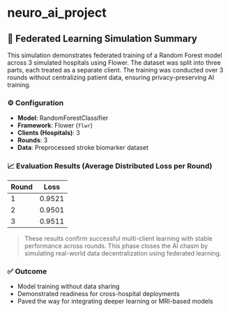 # neuro_ai_project



## 🧠 Federated Learning Simulation Summary

This simulation demonstrates federated training of a Random Forest model across 3 simulated hospitals using Flower. The dataset was split into three parts, each treated as a separate client. The training was conducted over 3 rounds without centralizing patient data, ensuring privacy-preserving AI training.

### ⚙️ Configuration
- **Model**: RandomForestClassifier
- **Framework**: Flower (`flwr`)
- **Clients (Hospitals)**: 3
- **Rounds**: 3
- **Data**: Preprocessed stroke biomarker dataset

### 📈 Evaluation Results (Average Distributed Loss per Round)
| Round | Loss            |
|-------|------------------|
| 1     | 0.9521           |
| 2     | 0.9501           |
| 3     | 0.9511           |

> These results confirm successful multi-client learning with stable performance across rounds. This phase closes the AI chasm by simulating real-world data decentralization using federated learning.

### ✅ Outcome
- Model training without data sharing
- Demonstrated readiness for cross-hospital deployments
- Paved the way for integrating deeper learning or MRI-based models
